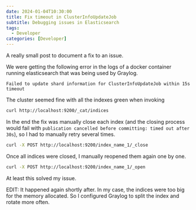 ```yaml
---
date: 2024-01-04T10:30:00
title: Fix timeout in ClusterInfoUpdateJob
subtitle: Debugging issues in Elasticsearch
tags:
  - Developer
categories: [Developer]
---
```


A really small post to document a fix to an issue.

We were getting the following error in the logs of a docker container running elasticsearch that was being used by Graylog.

```
Failed to update shard information for ClusterInfoUpdateJob within 15s timeout
```

The cluster seemed fine with all the indexes green when invoking

```bash
curl http://localhost:9200/_cat/indices
```

In the end the fix was manually close each index (and the closing process would fail with `publication cancelled before committing: timed out after 30s`), so I had to manually retry several times.

```bash
curl -X POST http://localhost:9200/index_name_1/_close
```

Once all indices were closed, I manually reopened them again one by one.

```bash
curl -X POST http://localhost:9200/index_name_1/_open
```

At least this solved my issue.

EDIT: It happened again shortly after. In my case, the indices were too big for the memory allocated. So I configured Graylog to split the index and rotate more often.